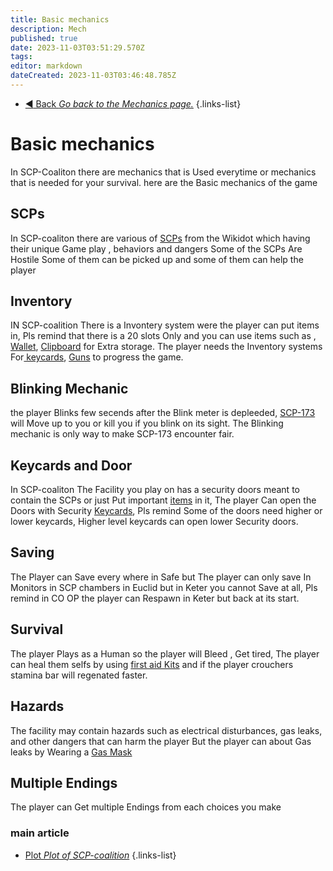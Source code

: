 ```yaml
---
title: Basic mechanics
description: Mech
published: true
date: 2023-11-03T03:51:29.570Z
tags: 
editor: markdown
dateCreated: 2023-11-03T03:46:48.785Z
---
```


- [:arrow_backward: Back *Go back to the Mechanics page.*](/en/game/mechanics)
{.links-list}
# Basic mechanics
In SCP-Coaliton there are mechanics that is Used everytime or mechanics that is needed for your survival. here are the Basic mechanics of the game
## SCPs
In SCP-coaliton there are various of [SCPs](/en/game/scps) from the Wikidot which having their unique Game play , behaviors and dangers Some of the SCPs Are Hostile Some of them can be picked up and some of them can help the player
## Inventory
IN SCP-coalition There is a Invontery system were the player can put items in, Pls remind that there is a 20 slots Only and you can use items such as , [Wallet](/en/game/items/Wallet), [Clipboard](/en/game/items/clipboard) for Extra storage. The player needs the Inventory systems For[ keycards](/en/game/items/Keycards), [Guns](/en/game/weapons/guns) to progress the game.
## Blinking Mechanic
the player Blinks few secends after the Blink meter is depleeded, [SCP-173](/en/game/scps/173) will Move up to you or kill you if you blink on its sight. The Blinking mechanic is only way to make SCP-173 encounter fair.
## Keycards and Door
In SCP-coaliton The Facility you play on has a security doors meant to contain the SCPs or just Put important [items](/en/game/items) in it, The player Can open the Doors with Security [Keycards](/en/game/items/Keycards), Pls remind Some of the doors need higher or lower keycards, Higher level keycards can open lower Security doors.
## Saving
The Player can Save every where in Safe but The player can only save In Monitors in SCP chambers in Euclid but in Keter you cannot Save at all, Pls remind in CO OP the player can Respawn in Keter but back at its start.
## Survival
The player Plays as a Human so the player will Bleed , Get tired, The player can heal them selfs by using [first aid Kits](/en/game/items/first-aid-kit) and if the player crouchers stamina bar will regenated faster.
## Hazards 
The facility may contain hazards such as electrical disturbances, gas leaks, and other dangers that can harm the player But the player can about Gas leaks by Wearing a [Gas Mask](/en/game/items/gas-mask)
## Multiple Endings
The player can Get multiple Endings from each choices you make
### main article 
- [Plot *Plot of SCP-coalition*](/en/game/plot)
{.links-list}

